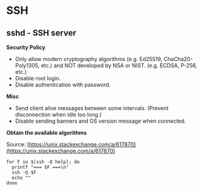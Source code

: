 # SSH

## sshd - SSH server

**Security Policy**

* Only allow modern cryptography algorithms (e.g. Ed25519, ChaCha20-Poly1305, etc.) and NOT developed by NSA or NIST. (e.g. ECDSA, P-256, etc.)
* Disable root login.
* Disable authentication with password.


**Misc**

* Send client alive messages between some intervals. (Prevent disconnection when idle too long.)
* Disable sending banners and OS version message when connected.

**Obtain the available algorithms**

Source: [https://unix.stackexchange.com/a/617870](https://unix.stackexchange.com/a/617870)

```
for F in $(ssh -Q help); do 
  printf "=== $F ===\n"
  ssh -Q $F
  echo ""
done
```

